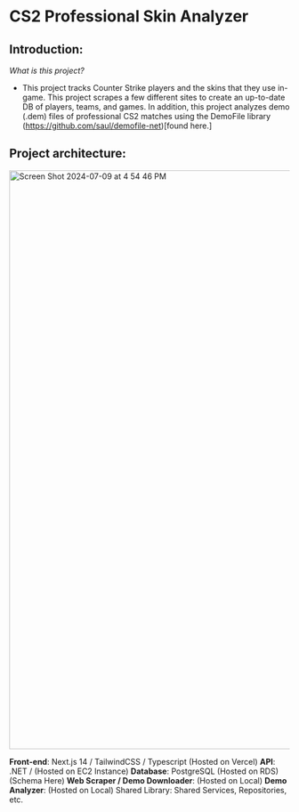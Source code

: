 # CS2 Professional Skin Analyzer

## Introduction:
*What is this project?*
- This project tracks Counter Strike players and the skins that they use in-game. This project scrapes a few different sites to create an up-to-date DB of players, teams, and games.
In addition, this project analyzes demo (.dem) files of professional CS2 matches using the DemoFile library (https://github.com/saul/demofile-net)[found here.]


## Project architecture:
<img width="1040" alt="Screen Shot 2024-07-09 at 4 54 46 PM" src="https://github.com/liamkyoung/cs2-demoanalyzer/assets/52087920/63553649-7b91-4f20-bd03-a1a8cd77e538">

**Front-end**: Next.js 14 / TailwindCSS / Typescript (Hosted on Vercel)
**API**: .NET / (Hosted on EC2 Instance)
**Database**: PostgreSQL (Hosted on RDS) (Schema Here)
**Web Scraper / Demo Downloader**: (Hosted on Local)
**Demo Analyzer**: (Hosted on Local)
Shared Library: Shared Services, Repositories, etc.

